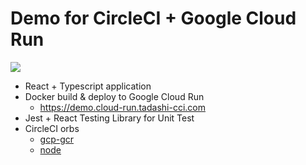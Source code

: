 # Demo for CircleCI + Google Cloud Run

![](https://user-images.githubusercontent.com/8651308/133074306-51a45e90-08bc-4be7-90f7-21d8c7df5c9c.png)

* React + Typescript application
* Docker build & deploy to Google Cloud Run
    * https://demo.cloud-run.tadashi-cci.com
* Jest + React Testing Library for Unit Test
* CircleCI orbs
    * [gcp-gcr](https://circleci.com/developer/orbs/orb/circleci/gcp-gcr)
    * [node](https://circleci.com/developer/ja/orbs/orb/circleci/node)
